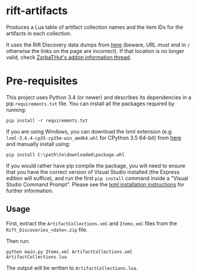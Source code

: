 # rift-artifacts

Produces a Lua table of artifact collection names and the item IDs for the artifacts in each collection.

It uses the Rift Discovery data dumps from [here](http://webcdn.triongames.com/addons/assets/) (beware, URL _must_ end in `/` otherwise the links on the page are incorrect). 
If that location is no longer valid, check [ZorbaTHut's addon information thread](http://forums.riftgame.com/technical-discussions/addon-api-development/333518-official-addon-information-station.html#post3964688).

# Pre-requisites

This project uses Python 3.4 (or newer) and describes its dependencies in a pip `requirements.txt` file. You can install all the packages required by running:

    pip install -r requirements.txt

If you are using Windows, you can download the lxml extension (e.g. `lxml‑3.6.4‑cp35‑cp35m‑win_amd64.whl` for CPython 3.5 64-bit) from [here](http://www.lfd.uci.edu/~gohlke/pythonlibs/#lxml) and manually install using:

    pip install C:\path\to\downloaded\package.whl

If you would rather have pip compile the package, you will need to ensure that you have the correct version of Visual Studio installed (the Express edition will suffice), and run the first `pip install` command inside a "Visual Studio Command Prompt". Please see the [lxml installation instructions](http://lxml.de/installation.html) for further information.

## Usage

First, extract the `ArtifactCollections.xml` and `Items.xml` files from the `Rift_Discoveries_<date>.zip` file.

Then run:

```
python main.py Items.xml ArtifactCollections.xml ArtifactCollections.lua
```

The output will be written to `ArtifactCollections.lua`.
